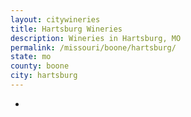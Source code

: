 ```yaml
---
layout: citywineries
title: Hartsburg Wineries
description: Wineries in Hartsburg, MO
permalink: /missouri/boone/hartsburg/
state: mo
county: boone
city: hartsburg
---
```

-
